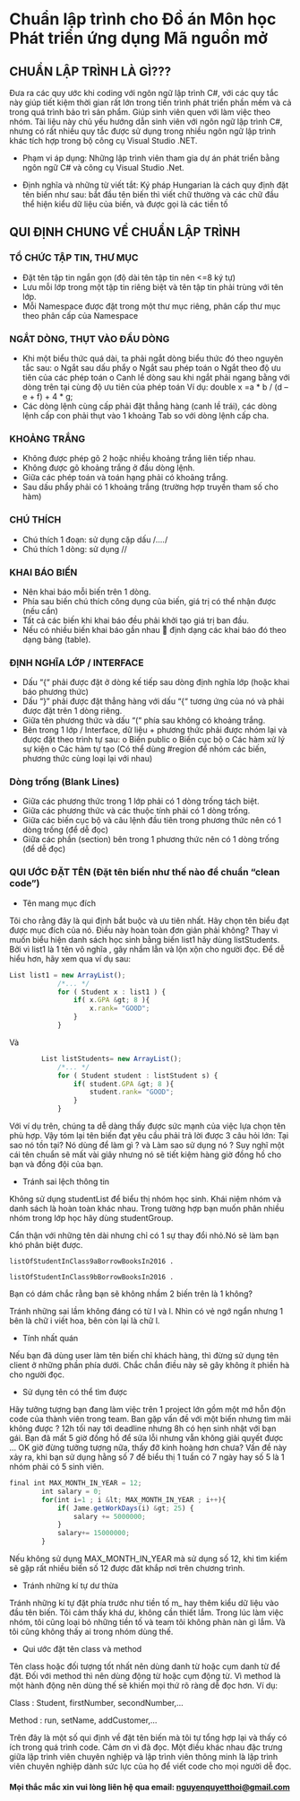 # Chuẩn lập trình cho Đồ án Môn học Phát triển ứng dụng Mã nguồn mở
## CHUẨN LẬP TRÌNH LÀ GÌ???
 
 Đưa ra các quy ước khi coding với ngôn ngữ lập trình C#, với các quy tắc này giúp tiết kiệm thời gian rất lớn trong tiến trình phát triển phần mềm và cả trong quá trình bảo trì sản phẩm. Giúp sinh viên quen với làm việc theo nhóm.
Tài liệu này chủ yếu hướng dẫn sinh viên với ngôn ngữ lập trình C#, nhưng có rất nhiều quy tắc được sử dụng trong nhiều ngôn ngữ lập trình khác tích hợp trong bộ công cụ Visual Studio .NET.
* Phạm vi áp dụng:
Những lập trình viên tham gia dự án phát triển bằng ngôn ngữ C# và công cụ Visual Studio .Net.

* Định nghĩa và những từ viết tắt:
Ký pháp Hungarian là cách quy định đặt tên biến như sau: bắt đầu tên biến thì viết chữ thường và các chữ đầu thể hiện kiểu dữ liệu của biến, và được gọi là các tiền tố
## QUI ĐỊNH CHUNG VỀ CHUẨN LẬP TRÌNH

### TỔ CHỨC TẬP TIN, THƯ MỤC
- Đặt tên tập tin ngắn gọn (độ dài tên tập tin nên <=8 ký tự)
- Lưu mỗi lớp trong một tập tin riêng biệt và tên tập tin phải trùng với tên lớp.
- Mỗi Namespace được đặt trong một thư mục riêng, phân cấp thư mục theo phân cấp
của Namespace
### NGẮT DÒNG, THỤT VÀO ĐẦU DÒNG
- Khi một biểu thức quá dài, ta phải ngắt dòng biểu thức đó theo nguyên tắc sau:
o Ngắt sau dấu phẩy
o Ngắt sau phép toán
o Ngắt theo độ ưu tiên của các phép toán
o Canh lề dòng sau khi ngắt phải ngang bằng với dòng trên tại cùng độ ưu tiên
của phép toán
Ví dụ:
double x =a * b / (d – e + f) +
 4 * g;
- Các dòng lệnh cùng cấp phải đặt thẳng hàng (canh lề trái), các dòng lệnh cấp con
phải thụt vào 1 khoảng Tab so với dòng lệnh cấp cha.
### KHOẢNG TRẮNG
- Không được phép gõ 2 hoặc nhiều khoảng trắng liên tiếp nhau.
- Không được gõ khoảng trắng ở đầu dòng lệnh.
- Giữa các phép toán và toán hạng phải có khoảng trắng.
- Sau dấu phẩy phải có 1 khoảng trắng (trường hợp truyền tham số cho hàm)
### CHÚ THÍCH
- Chú thích 1 đoạn: sử dụng cặp dấu /*….*/
- Chú thích 1 dòng: sử dụng //
### KHAI BÁO BIẾN
- Nên khai báo mỗi biến trên 1 dòng.
- Phía sau biến chú thích công dụng của biến, giá trị có thể nhận được (nếu cần)
- Tất cả các biến khi khai báo đều phải khởi tạo giá trị ban đầu.
- Nếu có nhiều biến khai báo gần nhau  định dạng các khai báo đó theo dạng bảng
(table).
### ĐỊNH NGHĨA LỚP / INTERFACE
- Dấu “{“ phải được đặt ở dòng kế tiếp sau dòng định nghĩa lớp (hoặc khai báo phương
thức)
- Dấu “}” phải được đặt thẳng hàng với dấu “{“ tương ứng của nó và phải được đặt
trên 1 dòng riêng.
- Giữa tên phương thức và dấu “(“ phía sau không có khoảng trắng.
- Bên trong 1 lớp / Interface, dữ liệu + phương thức phải được nhóm lại và được đặt
theo trình tự sau:
o Biến public
o Biến cục bộ
o Các hàm xử lý sự kiện
o Các hàm tự tạo
(Có thể dùng #region để nhóm các biến, phương thức cùng loại lại với nhau)

### Dòng trống (Blank Lines)
- Giữa các phương thức trong 1 lớp phải có 1 dòng trống tách biệt.
- Giữa các phương thức và các thuộc tính phải có 1 dòng trống.
- Giữa các biến cục bộ và câu lệnh đầu tiên trong phương thức nên có 1 dòng
trống (để dễ đọc)
- Giữa các phần (section) bên trong 1 phương thức nên có 1 dòng trống (để dễ
đọc)
### QUI ƯỚC ĐẶT TÊN (Đặt tên biến như thế nào để chuẩn “clean code”)

* Tên mang mục đích        

Tôi cho rằng đây là qui định bắt buộc và ưu tiên nhất. Hãy chọn tên biểu đạt được mục đích của nó. Điều này hoàn toàn đơn giản phải không? Thay vì muốn biểu hiện danh sách học sinh bằng biến list1 hãy dùng listStudents. Bởi vì list1 là 1 tên vô nghĩa , gây nhầm lẫn và lộn xộn cho người đọc.
Để dễ hiểu hơn, hãy xem qua ví dụ sau:
```javascript
List list1 = new ArrayList();
			/*... */
			for ( Student x : list1 ) {
				if( x.GPA &gt; 8 ){
					x.rank= "GOOD";
				}
			}
```
Và
```javascript
		List listStudents= new ArrayList();
			/*... */
			for ( Student student : listStudent s) {
				if( student.GPA &gt; 8 ){
					student.rank= "GOOD";
				}
			}
```
 Với ví dụ trên, chúng ta dễ dàng thấy được sức mạnh của việc lựa chọn tên phù hợp. Vậy tóm lại tên biến đạt yêu cầu phải trả lời được 3 câu hỏi lớn: Tại sao nó tồn tại? Nó dùng để làm gì ? và Làm sao sử dụng nó ? Suy nghĩ một cái tên chuẩn sẽ mất vài giây nhưng nó sẽ tiết kiệm hàng giờ đồng hồ cho bạn và đồng đội của bạn.    
* Tránh sai lệch thông tin

Không sử dụng studentList để biểu thị nhóm học sinh. Khái niệm nhóm và danh sách là hoàn toàn khác nhau. Trong tường hợp bạn muốn phân nhiều nhóm trong lớp học hãy dùng studentGroup.

Cẩn thận với những tên dài nhưng chỉ có 1 sự thay đổi nhỏ.Nó sẽ làm bạn khó phân biệt được.

    listOfStudentInClass9aBorrowBooksIn2016 .

    listOfStudentInClass9bBorrowBooksIn2016 .    

Bạn có dám chắc rằng bạn sẽ không nhầm 2 biến trên là 1 không?

Tránh những sai lầm không đáng có từ I và l. Nhìn có vẻ ngớ ngẩn nhưng 1 bên là chữ i viết hoa, bên còn lại là chữ l.

* Tính nhất quán  

Nếu bạn đã dùng user làm tên biến chỉ khách hàng, thì đừng sử dụng tên client ở những phần phía dưới. Chắc chắn điều này sẽ gây không ít phiền hà cho người đọc.

* Sử dụng tên có thể tìm được    

Hãy tưởng tượng bạn đang làm việc trên 1 project lớn gồm một mớ hỗn độn code của thành viên trong team. Ban gặp vấn đề với một biến nhưng tìm mãi không được ? 12h tối nay tới deadline nhưng 8h có hẹn sinh nhật với bạn gái. Bạn đã mất 5 giờ đồng hồ để sửa lỗi nhưng vẫn không giải quyết được … OK giờ đừng tưởng tượng nữa, thấy đỡ kinh hoàng hơn chưa? Vấn đề này xảy ra, khi bạn sử dụng hằng số 7 để biểu thị 1 tuần có 7 ngày hay số 5 là 1 nhóm phải có 5 sinh viên. 
```javascript
final int MAX_MONTH_IN_YEAR = 12;
		int salary = 0;
		for(int i=1 ; i &lt; MAX_MONTH_IN_YEAR ; i++){ 
			if( Jame.getWorkDays(i) &gt; 25) {
		        salary += 5000000;
			}
			salary+= 15000000;
		}
```

Nếu không sử dụng MAX_MONTH_IN_YEAR mà sử dụng số 12, khi tìm kiếm sẽ gặp rất nhiều biến số 12 được đăt khắp nơi trên chương trình.

* Tránh những kí tự dư thừa      

Tránh những kí tự đặt phía trước như tiền tố m_ hay thêm kiểu dữ liệu vào đầu tên biến. Tôi cảm thấy khá dư, không cần thiết lắm. Trong lúc làm việc nhóm, tôi cũng loại bỏ những tiền tố và team tôi không phàn nàn gì lắm. Và tôi cũng không thấy ai trong nhóm dùng thế.     


* Qui ước đặt tên class và method        

Tên class hoặc đối tượng tốt nhất nên dùng danh từ hoặc cụm danh từ để đặt. Đối với method thì nên dùng động từ hoặc cụm động từ. Vì method là một hành động nên dùng thế sẽ khiến mọi thứ rõ ràng dễ đọc hơn.  Ví dụ:

Class : Student, firstNumber, secondNumber,…      

Method : run, setName, addCustomer,…

Trên đây là một số qui định về đặt tên biến mà tôi tự tổng hợp lại và thấy có ích trong quá trình code. Cảm ơn vì đã đọc. Một điều khác nhau đặc trưng giữa lập trình viên chuyên nghiệp và lập trình viên thông minh là lập trình viên chuyên nghiệp dành sức lực của họ để viết code cho mọi người dễ đọc.



#### Mọi thắc mắc xin vui lòng liên hệ qua email:    nguyenquyetthoi@gmail.com

